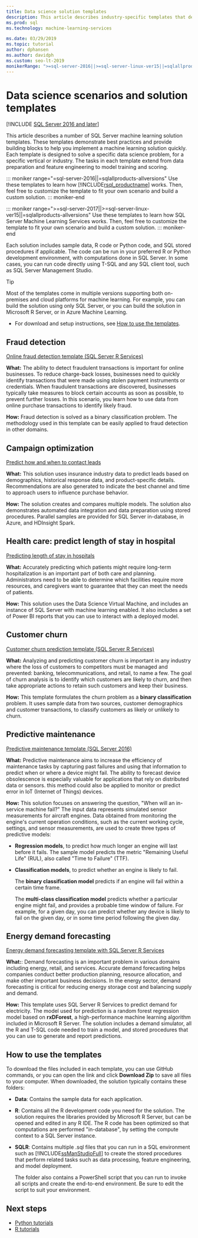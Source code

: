 ```yaml
---
title: Data science solution templates
description: This article describes industry-specific templates that demonstrate best practices and provide building blocks to help you implement a machine learning solution.
ms.prod: sql
ms.technology: machine-learning-services

ms.date: 03/29/2019
ms.topic: tutorial
author: dphansen
ms.author: davidph
ms.custom: seo-lt-2019
monikerRange: ">=sql-server-2016||>=sql-server-linux-ver15||=sqlallproducts-allversions"
---
```

# Data science scenarios and solution templates
[!INCLUDE [SQL Server 2016 and later](../../includes/applies-to-version/sqlserver2016.md)]

This article describes a number of SQL Server machine learning solution templates. These templates demonstrate best practices and provide building blocks to help you implement a machine learning solution quickly. Each template is designed to solve a specific data science problem, for a specific vertical or industry.
The tasks in each template extend from data preparation and feature engineering to model training and scoring. 

::: moniker range="=sql-server-2016||=sqlallproducts-allversions"
Use these templates to learn how [!INCLUDE[rsql_productname](../../includes/rsql-productname-md.md)] works. Then, feel free to customize the template to fit your own scenario and build a custom solution.
::: moniker-end

::: moniker range=">=sql-server-2017||>=sql-server-linux-ver15||=sqlallproducts-allversions"
Use these templates to learn how SQL Server Machine Learning Services works. Then, feel free to customize the template to fit your own scenario and build a custom solution.
::: moniker-end

Each solution includes sample data, R code or Python code, and SQL stored procedures if applicable. The code can be run in your preferred R or Python development environment, with computations done in SQL Server. In some cases, you can run code directly using T-SQL and any SQL client tool, such as SQL Server Management Studio.

> [!TIP]
> 
> Most of the templates come in multiple versions supporting both on-premises and cloud platforms for machine learning. For example, you can build the solution using only SQL Server, or you can build the solution in Microsoft R Server, or in Azure Machine Learning.

+ For download and setup instructions, see [How to use the templates](#bkmk_HowTo).

## Fraud detection

[Online fraud detection template (SQL Server R Services)](https://github.com/Microsoft/r-server-fraud-detection)

**What:** The ability to detect fraudulent transactions is important for online businesses. To reduce charge-back losses, businesses need to quickly identify transactions that were made using stolen payment instruments or credentials. When fraudulent transactions are discovered, businesses typically take measures to block certain accounts as soon as possible, to prevent further losses. In this scenario, you learn how to use data from online purchase transactions to identify likely fraud.

**How:**  Fraud detection is solved as a binary classification problem. The methodology used in this template can be easily applied to fraud detection in other domains.


## Campaign optimization

[Predict how and when to contact leads](https://microsoft.github.io/r-server-campaign-optimization/)

**What:** This solution uses insurance industry data to predict leads based on demographics, historical response data, and product-specific details.  Recommendations are also generated to indicate the best channel and time to approach users to influence purchase behavior.

**How:** The solution creates and compares multiple models. The solution also demonstrates automated data integration and data preparation using stored procedures. Parallel samples are provided for SQL Server in-database, in Azure, and HDInsight Spark. 

## Health care: predict length of stay in hospital 

[Predicting length of stay in hospitals](https://gallery.cortanaintelligence.com/Solution/Predicting-Length-of-Stay-in-Hospitals-1)

**What:** Accurately predicting which patients might require long-term hospitalization is an important part of both care and planning. Administrators need to be able to determine which facilities require more resources, and caregivers want to guarantee that they can meet the needs of patients.

**How:** This solution uses the Data Science Virtual Machine, and includes an instance of SQL Server with machine learning enabled. It also includes a set of Power BI reports that you can use to interact with a deployed model.

## Customer churn

[Customer churn prediction template (SQL Server R Services)](https://github.com/Microsoft/SQL-Server-R-Services-Samples/blob/master/Churn/README.md)

**What:** Analyzing and predicting customer churn is important in any industry where the loss of customers to competitors must be managed and prevented:  banking, telecommunications, and retail, to name a few. The goal of churn analysis is to identify which customers are likely to churn, and then take appropriate actions to retain such customers and keep their business.

**How:** This template formulates the churn problem as a **binary classification** problem. It uses sample data from two sources, customer demographics and customer transactions, to classify customers as likely or unlikely to churn.
  
## Predictive maintenance

[Predictive maintenance template (SQL Server 2016)](https://github.com/Microsoft/SQL-Server-R-Services-Samples/blob/master/PredictiveMaintenance/README.md)

**What:** Predictive maintenance aims to increase the efficiency of maintenance tasks by capturing past failures and using that information to predict when or where a device might fail. The ability to forecast device obsolescence is especially valuable for applications that rely on distributed data or sensors. this method could also be applied to monitor or predict error in IoT (Internet of Things) devices.

**How:** This solution focuses on answering the question, "When will an in-service machine fail?" The input data represents simulated sensor measurements for aircraft engines. Data obtained from monitoring the engine's current operation conditions, such as the current working cycle, settings, and sensor measurements, are used to create three types of predictive models:

-   **Regression models**, to predict how much longer an engine will last before it fails. The sample model predicts the metric "Remaining Useful Life" (RUL), also called "Time to Failure" (TTF).
  
-   **Classification models**, to predict whether an engine is likely to fail.
  
    The **binary classification model** predicts if an engine will fail within a certain time frame.

    The **multi-class classification model** predicts whether a particular engine might fail, and provides a probable time window of failure. For example, for a given day, you can predict whether any device is likely to fail on the given day, or in some time period following the given day.

## Energy demand forecasting

[Energy demand forecasting template with SQL Server R Services](https://gallery.cortanaintelligence.com/Tutorial/Energy-Demand-Forecast-Template-with-SQL-Server-R-Services-1)

**What:**: Demand forecasting is an important problem in various domains including energy, retail, and services. Accurate demand forecasting helps companies conduct better production planning, resource allocation, and make other important business decisions. In the energy sector, demand forecasting is critical for reducing energy storage cost and balancing supply and demand.

**How:** This template uses SQL Server R Services to predict demand for electricity. The model used for prediction is a random forest regression model based on **rxDForest**, a high-performance machine learning algorithm included in Microsoft R Server. The solution includes a demand simulator, all the R and T-SQL code needed to train a model, and stored procedures that you can use to generate and report predictions. 


## <a name="bkmk_HowTo"></a>How to use the templates

To download the files included in each template, you can use GitHub commands, or you can open the link and click **Download Zip** to save all files to your computer.  When downloaded, the solution typically contains these folders:
  
-   **Data**: Contains the sample data for each application.
  
-   **R**: Contains all the R development code you need for the solution. The solution requires the libraries provided by Microsoft R Server, but can be opened and edited in any R IDE. The R code has been optimized so that computations are performed "in-database", by setting the compute context to a SQL Server instance.
  
-   **SQLR**: Contains multiple .sql files that you can run in a SQL environment such as [!INCLUDE[ssManStudioFull](../../includes/ssmanstudiofull-md.md)] to create the stored procedures that perform related tasks such as data processing, feature engineering, and model deployment.
  
    The folder also contains a PowerShell script that you can run to invoke all scripts and create the end-to-end environment. Be sure to edit the script to suit your environment.

## Next steps

+ [Python tutorials](sql-server-python-tutorials.md)
+ [R tutorials](sql-server-r-tutorials.md)